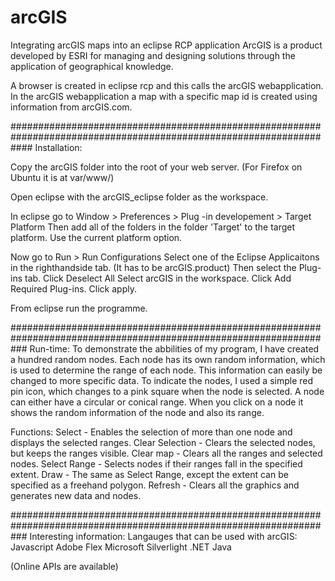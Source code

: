arcGIS
======

Integrating arcGIS maps into an eclipse RCP application
ArcGIS is a product developed by ESRI for managing and designing solutions through the application of geographical knowledge.

A browser is created in eclipse rcp and this calls the arcGIS webapplication.
In the arcGIS webapplication a map with a specific map id is created using information from arcGIS.com.

####################################################################################################################
Installation:

Copy the arcGIS folder into the root of your web server. (For Firefox on Ubuntu it is at var/www/)

Open eclipse with the arcGIS_eclipse folder as the workspace.

In eclipse go to Window > Preferences > Plug -in developement > Target Platform
Then add all of the folders in the folder 'Target' to the target platform. Use the current platform option.

Now go to Run > Run Configurations
Select one of the Eclipse Applicaitons in the righthandside tab. (It has to be arcGIS.product)
Then select the Plug-ins tab.
Click Deselect All
Select arcGIS in the workspace.
Click Add Required Plug-ins.
Click apply.

From eclipse run the programme.

###################################################################################################################
Run-time:
To demonstrate the abbilities of my program, I have created a hundred random nodes.
Each node has its own random information, which is used to determine the range of each node.
This information can easily be changed to more specific data.
To indicate the nodes, I used a simple red pin icon, which changes to a pink square when the node is selected.
A node can either have a circular or conical range.
When you click on a node it shows the random information of the node and also its range.

Functions:
Select - Enables the selection of more than one node and displays the selected ranges.
Clear Selection - Clears the selected nodes, but keeps the ranges visible.
Clear map - Clears all the ranges and selected nodes.
Select Range - Selects nodes if their ranges fall in the specified extent.
Draw - The same as Select Range, except the extent can be specified as a freehand polygon.
Refresh - Clears all the graphics and generates new data and nodes.

###################################################################################################################
Interesting information:
Langauges that can be used with arcGIS:
Javascript
Adobe Flex
Microsoft Silverlight
.NET
Java

(Online APIs are available)


